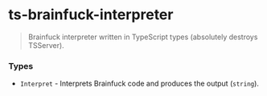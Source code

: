 # ts-brainfuck-interpreter

> Brainfuck interpreter written in TypeScript types (absolutely destroys TSServer).

### Types

- `Interpret` - Interprets Brainfuck code and produces the output (`string`).
